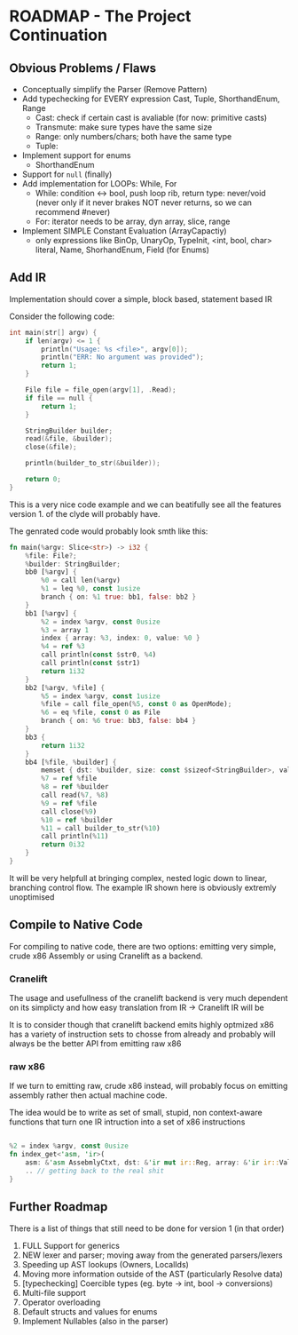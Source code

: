 
# ROADMAP - The Project Continuation

## Obvious Problems / Flaws

- Conceptually simplify the Parser (Remove Pattern)
- Add typechecking for EVERY expression Cast, Tuple, ShorthandEnum, Range
    - Cast: check if certain cast is avaliable (for now: primitive casts)
    - Transmute: make sure types have the same size
    - Range: only numbers/chars; both have the same type
    - Tuple: 
- Implement support for enums
    - ShorthandEnum
- Support for `null` (finally)
- Add implementation for LOOPs: While, For
    - While: condition <-> bool, push loop rib, return type: never/void
    (never only if it never brakes NOT never returns, so we can recommend #never)
    - For: iterator needs to be array, dyn array, slice, range
- Implement SIMPLE Constant Evaluation (ArrayCapactiy)
    - only expressions like BinOp, UnaryOp, TypeInit,
    <int, bool, char> literal, Name, ShorhandEnum, Field (for Enums)

## Add IR
Implementation should cover a simple, block based, statement based IR

Consider the following code:
```c
int main(str[] argv) {
    if len(argv) <= 1 {
        println("Usage: %s <file>", argv[0]);
        println("ERR: No argument was provided");
        return 1;
    }

    File file = file_open(argv[1], .Read);
    if file == null {
        return 1;
    }

    StringBuilder builder;
    read(&file, &builder);
    close(&file);

    println(builder_to_str(&builder));

    return 0;
}
```

This is a very nice code example and we can beatifully
see all the features version 1. of the clyde will probably have.

The genrated code would probably look smth like this:
```rust
fn main(%argv: Slice<str>) -> i32 {
    %file: File?;
    %builder: StringBuilder;
    bb0 [%argv] {
        %0 = call len(%argv)
        %1 = leq %0, const 1usize
        branch { on: %1 true: bb1, false: bb2 }
    }
    bb1 [%argv] {
        %2 = index %argv, const 0usize
        %3 = array 1
        index { array: %3, index: 0, value: %0 }
        %4 = ref %3
        call println(const $str0, %4)
        call println(const $str1)
        return 1i32
    }
    bb2 [%argv, %file] {
        %5 = index %argv, const 1usize
        %file = call file_open(%5, const 0 as OpenMode);
        %6 = eq %file, const 0 as File
        branch { on: %6 true: bb3, false: bb4 }
    }
    bb3 {
        return 1i32
    }
    bb4 [%file, %builder] {
        memset { dst: %builder, size: const $sizeof<StringBuilder>, val: 0 },
        %7 = ref %file
        %8 = ref %builder
        call read(%7, %8)
        %9 = ref %file
        call close(%9)
        %10 = ref %builder
        %11 = call builder_to_str(%10)
        call println(%11)
        return 0i32
    }
}
```
It will be very helpfull at bringing complex, nested logic down to
linear, branching control flow. The example IR shown here is obviously
extremly unoptimised

## Compile to Native Code

For compiling to native code, there are two options: emitting very simple,
crude x86 Assembly or using Cranelift as a backend.

### Cranelift
The usage and usefullness of the cranelift backend is very much dependent on
its simplicty and how easy translation from IR -> Cranelift IR will be

It is to consider though that cranelift backend emits highly optmized x86 has
a variety of instruction sets to chosse from already and probably will always
be the better API from emitting raw x86

### raw x86
If we turn to emitting raw, crude x86 instead, will probably focus on emitting
assembly rather then actual machine code.

The idea would be to write as set of small, stupid, non context-aware functions that
turn one IR intruction into a set of x86 instructions

```rust

%2 = index %argv, const 0usize
fn index_get<'asm, 'ir>(
    asm: &'asm AssebmlyCtxt, dst: &'ir mut ir::Reg, array: &'ir ir::Value, index: &'ir ir::Value) {
    .. // getting back to the real shit
}

```

## Further Roadmap

There is a list of things that still need to be done for version 1 (in that order)

1. FULL Support for generics
2. NEW lexer and parser; moving away from the generated parsers/lexers
3. Speeding up AST lookups (Owners, LocalIds)
4. Moving more information outside of the AST (particularly Resolve data)
5. [typechecking] Coercible types (eg. byte -> int, bool -> <number> conversions)
6. Multi-file support
7. Operator overloading
8. Default structs and values for enums
9. Implement Nullables (also in the parser)


